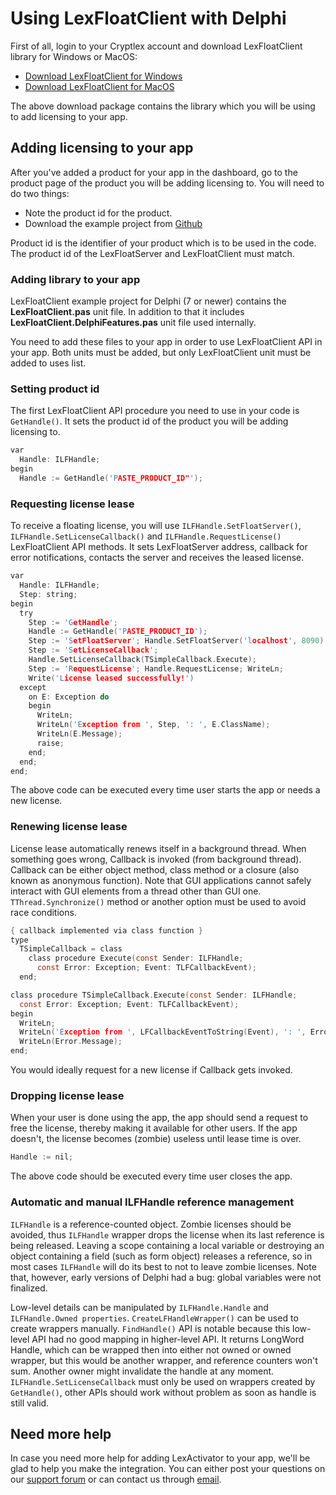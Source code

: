 # Using LexFloatClient with Delphi

First of all, login to your Cryptlex account and download LexFloatClient library for Windows or MacOS:

* [Download LexFloatClient for Windows](https://app.cryptlex.com/downloads)
* [Download LexFloatClient for MacOS](https://app.cryptlex.com/downloads)

The above download package contains the library which you will be using to add licensing to your app.

## Adding licensing to your app

After you've added a product for your app in the dashboard, go to the product page of the product you will be adding licensing to. You will need to do two things:

* Note the product id for the product.
* Download the example project from [Github](https://github.com/cryptlex/lexfloatclient-delphi)

Product id is the identifier of your product which is to be used in the code. The product id of the LexFloatServer and LexFloatClient must match.

### Adding library to your app

LexFloatClient example project for Delphi \(7 or newer\) contains the **LexFloatClient.pas** unit file. In addition to that it includes **LexFloatClient.DelphiFeatures.pas** unit file used internally.

You need to add these files to your app in order to use LexFloatClient API in your app. Both units must be added, but only LexFloatClient unit must be added to uses list.

### Setting product id

The first LexFloatClient API procedure you need to use in your code is `GetHandle()`. It sets the product id of the product you will be adding licensing to.

```c
var
  Handle: ILFHandle;
begin
  Handle := GetHandle('PASTE_PRODUCT_ID"');
```

### Requesting license lease

To receive a floating license, you will use `ILFHandle.SetFloatServer()`, `ILFHandle.SetLicenseCallback()` and `ILFHandle.RequestLicense()` LexFloatClient API methods. It sets LexFloatServer address, callback for error notifications, contacts the server and receives the leased license.

```c
var
  Handle: ILFHandle;
  Step: string;
begin
  try
    Step := 'GetHandle';
    Handle := GetHandle('PASTE_PRODUCT_ID');
    Step := 'SetFloatServer'; Handle.SetFloatServer('localhost', 8090);
    Step := 'SetLicenseCallback';
    Handle.SetLicenseCallback(TSimpleCallback.Execute);
    Step := 'RequestLicense'; Handle.RequestLicense; WriteLn;
    Write('License leased successfully!')
  except
    on E: Exception do
    begin
      WriteLn;
      WriteLn('Exception from ', Step, ': ', E.ClassName);
      WriteLn(E.Message);
      raise;
    end;
  end;
end;
```

The above code can be executed every time user starts the app or needs a new license.

### Renewing license lease

License lease automatically renews itself in a background thread. When something goes wrong, Callback is invoked \(from background thread\). Callback can be either object method, class method or a closure \(also known as anonymous function\). Note that GUI applications cannot safely interact with GUI elements from a thread other than GUI one. `TThread.Synchronize()` method or another option must be used to avoid race conditions.

```c
{ callback implemented via class function }
type
  TSimpleCallback = class
    class procedure Execute(const Sender: ILFHandle;
      const Error: Exception; Event: TLFCallbackEvent);
  end;

class procedure TSimpleCallback.Execute(const Sender: ILFHandle;
  const Error: Exception; Event: TLFCallbackEvent);
begin
  WriteLn;
  WriteLn('Exception from ', LFCallbackEventToString(Event), ': ', Error.ClassName);
  WriteLn(Error.Message);
end;
```

You would ideally request for a new license if Callback gets invoked.

### Dropping license lease

When your user is done using the app, the app should send a request to free the license, thereby making it available for other users. If the app doesn't, the license becomes \(zombie\) useless until lease time is over.

```c
Handle := nil;
```

The above code should be executed every time user closes the app.

### **Automatic and manual ILFHandle reference management**

`ILFHandle` is a reference-counted object. Zombie licenses should be avoided, thus `ILFHandle` wrapper drops the license when its last reference is being released. Leaving a scope containing a local variable or destroying an object containing a field \(such as form object\) releases a reference, so in most cases `ILFHandle` will do its best to not to leave zombie licenses. Note that, however, early versions of Delphi had a bug: global variables were not finalized.

Low-level details can be manipulated by `ILFHandle.Handle` and `ILFHandle.Owned properties`. `CreateLFHandleWrapper()` can be used to create wrappers manually. `FindHandle()` API is notable because this low-level API had no good mapping in higher-level API. It returns LongWord Handle, which can be wrapped then into either not owned or owned wrapper, but this would be another wrapper, and reference counters won't sum. Another owner might invalidate the handle at any moment. `ILFHandle.SetLicenseCallback` must only be used on wrappers created by `GetHandle()`, other APIs should work without problem as soon as handle is still valid.

## Need more help

In case you need more help for adding LexActivator to your app, we'll be glad to help you make the integration. You can either post your questions on our [support forum](https://forums.cryptlex.com) or can contact us through [email](mailto:support@cryptlex.com?Subject=Using%20LexFloatClient).


